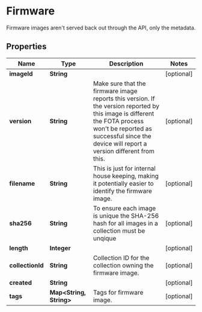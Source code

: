 

# Firmware

Firmware images aren't served back out through the API, only the metadata.

## Properties

| Name | Type | Description | Notes |
|------------ | ------------- | ------------- | -------------|
|**imageId** | **String** |  |  [optional] |
|**version** | **String** | Make sure that the firmware image reports this version. If the version reported by this image is different the FOTA process won&#39;t be reported as successful since the device will report a version different from this. |  [optional] |
|**filename** | **String** | This is just for internal house keeping, making it potentially easier to identify the firmware image. |  [optional] |
|**sha256** | **String** | To ensure each image is unique the SHA-256 hash for all images in a collection must be unqique |  [optional] |
|**length** | **Integer** |  |  [optional] |
|**collectionId** | **String** | Collection ID for the collection owning the firmware image. |  [optional] |
|**created** | **String** |  |  [optional] |
|**tags** | **Map&lt;String, String&gt;** | Tags for firmware image. |  [optional] |



